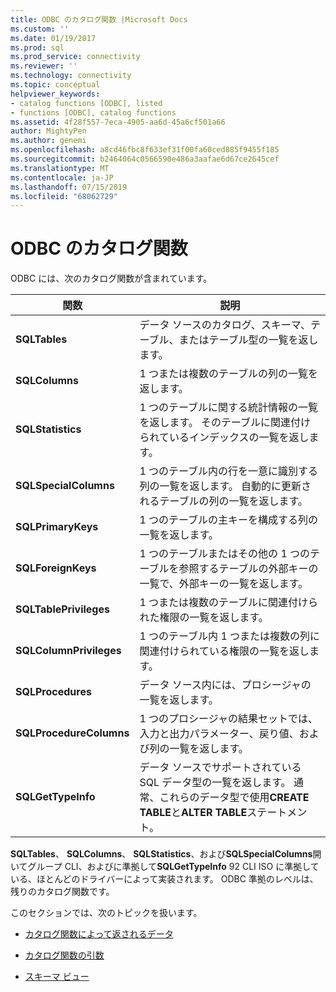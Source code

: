 ```yaml
---
title: ODBC のカタログ関数 |Microsoft Docs
ms.custom: ''
ms.date: 01/19/2017
ms.prod: sql
ms.prod_service: connectivity
ms.reviewer: ''
ms.technology: connectivity
ms.topic: conceptual
helpviewer_keywords:
- catalog functions [ODBC], listed
- functions [ODBC], catalog functions
ms.assetid: 4f28f557-7eca-4905-aa6d-45a6cf501a66
author: MightyPen
ms.author: genemi
ms.openlocfilehash: a8cd46fbc8f633ef31f00fa60ced885f9455f185
ms.sourcegitcommit: b2464064c0566590e486a3aafae6d67ce2645cef
ms.translationtype: MT
ms.contentlocale: ja-JP
ms.lasthandoff: 07/15/2019
ms.locfileid: "68062729"
---
```

# <a name="catalog-functions-in-odbc"></a>ODBC のカタログ関数
ODBC には、次のカタログ関数が含まれています。  
  
|関数|説明|  
|--------------|-----------------|  
|**SQLTables**|データ ソースのカタログ、スキーマ、テーブル、またはテーブル型の一覧を返します。|  
|**SQLColumns**|1 つまたは複数のテーブルの列の一覧を返します。|  
|**SQLStatistics**|1 つのテーブルに関する統計情報の一覧を返します。 そのテーブルに関連付けられているインデックスの一覧を返します。|  
|**SQLSpecialColumns**|1 つのテーブル内の行を一意に識別する列の一覧を返します。 自動的に更新されるテーブルの列の一覧を返します。|  
|**SQLPrimaryKeys**|1 つのテーブルの主キーを構成する列の一覧を返します。|  
|**SQLForeignKeys**|1 つのテーブルまたはその他の 1 つのテーブルを参照するテーブルの外部キーの一覧で、外部キーの一覧を返します。|  
|**SQLTablePrivileges**|1 つまたは複数のテーブルに関連付けられた権限の一覧を返します。|  
|**SQLColumnPrivileges**|1 つのテーブル内 1 つまたは複数の列に関連付けられている権限の一覧を返します。|  
|**SQLProcedures**|データ ソース内には、プロシージャの一覧を返します。|  
|**SQLProcedureColumns**|1 つのプロシージャの結果セットでは、入力と出力パラメーター、戻り値、および列の一覧を返します。|  
|**SQLGetTypeInfo**|データ ソースでサポートされている SQL データ型の一覧を返します。 通常、これらのデータ型で使用**CREATE TABLE**と**ALTER TABLE**ステートメント。|  
  
 **SQLTables**、 **SQLColumns**、 **SQLStatistics**、および**SQLSpecialColumns**開いてグループ CLI、およびに準拠して**SQLGetTypeInfo** 92 CLI ISO に準拠している、ほとんどのドライバーによって実装されます。 ODBC 準拠のレベルは、残りのカタログ関数です。  
  
 このセクションでは、次のトピックを扱います。  
  
-   [カタログ関数によって返されるデータ](../../../odbc/reference/develop-app/data-returned-by-catalog-functions.md)  
  
-   [カタログ関数の引数](../../../odbc/reference/develop-app/arguments-in-catalog-functions.md)  
  
-   [スキーマ ビュー](../../../odbc/reference/develop-app/schema-views.md)
